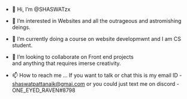 - 👋 Hi, I’m @SHASWATzx

- 👀 I’m interested in Websites and all the outrageous 
     and astromishing deings.
- 🌱 I’m currently doing a course on website developmwnt 
     and I am CS student. 
- 💞️ I’m looking to collaborate on Front end projects  
     and anything that requires imerse creativity. 
- 📫 How to reach me ...
     If you want to talk or chat this is my email ID -
     shaswatpattanaik@gmai.com
     or you could just text me on discord -
     ONE_EYED_RAVEN#8798
